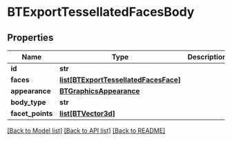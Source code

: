# BTExportTessellatedFacesBody

## Properties
Name | Type | Description | Notes
------------ | ------------- | ------------- | -------------
**id** | **str** |  | [optional] 
**faces** | [**list[BTExportTessellatedFacesFace]**](BTExportTessellatedFacesFace.md) |  | [optional] 
**appearance** | [**BTGraphicsAppearance**](BTGraphicsAppearance.md) |  | [optional] 
**body_type** | **str** |  | [optional] 
**facet_points** | [**list[BTVector3d]**](BTVector3d.md) |  | [optional] 

[[Back to Model list]](../README.md#documentation-for-models) [[Back to API list]](../README.md#documentation-for-api-endpoints) [[Back to README]](../README.md)


